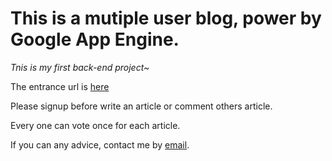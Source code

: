 # This is a mutiple user blog, power by Google App Engine.

*Tnis is my first back-end project~*

The entrance url is [here](https://multiple-user-blog-system.appspot.com/)

Please signup before write an article or comment others article.

Every one can vote once for each article.

If you can any advice, contact me by [email](kingliujiaxin@gmail.com).

